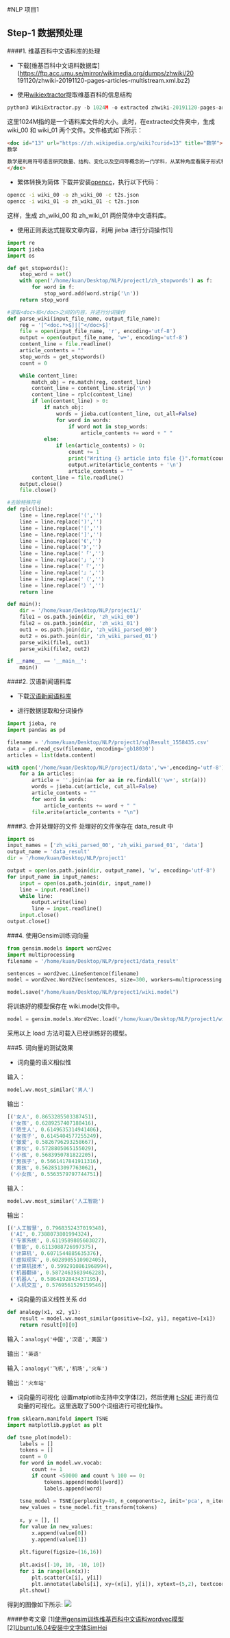 #NLP 项目1
## Step-1 数据预处理
####1. 维基百科中文语料库的处理
- 下载[维基百科中文语料数据库](https://ftp.acc.umu.se/mirror/wikimedia.org/dumps/zhwiki/20
191120/zhwiki-20191120-pages-articles-multistream.xml.bz2)

- 使用[wikiextractor](https://github.com/attardi/wikiextract)提取维基百科的信息结构
```python
python3 WikiExtractor.py -b 1024M -o extracted zhwiki-20191120-pages-articles-multistream.xml.bz2
```
这里1024M指的是一个语料库文件的大小。此时，在extracted文件夹中，生成 wiki_00 和 wiki_01 两个文件。文件格式如下所示：
```html
<doc id="13" url="https://zh.wikipedia.org/wiki?curid=13" title="数学">
数学

数学是利用符号语言研究数量、结构、变化以及空间等概念的一门学科，从某种角度看属于形式科学的一种......
</doc>
```

- 繁体转换为简体
下载并安装[opencc](https://github.com/BYVoid/OpenCC)，执行以下代码：
```bash
opencc -i wiki_00 -o zh_wiki_00 -c t2s.json
opencc -i wiki_01 -o zh_wiki_01 -c t2s.json
```
这样，生成 zh_wiki_00 和 zh_wiki_01 两份简体中文语料库。

- 使用正则表达式提取文章内容，利用 jieba 进行分词操作[1]
```python
import re
import jieba
import os

def get_stopwords():
    stop_word = set()
    with open('/home/kuan/Desktop/NLP/project1/zh_stopwords') as f:
        for word in f:
            stop_word.add(word.strip('\n'))
    return stop_word

#提取<doc>和</doc>之间的内容，并进行分词操作
def parse_wiki(input_file_name, output_file_name):
    reg = '[^<doc.*>$]|[^</doc>$]'
    file = open(input_file_name, 'r', encoding='utf-8')
    output = open(output_file_name, 'w+', encoding='utf-8')
    content_line = file.readline()
    article_contents = ""
    stop_words = get_stopwords()
    count = 0

    while content_line:
        match_obj = re.match(reg, content_line)
        content_line = content_line.strip('\n')
        content_line = rplc(content_line)
        if len(content_line) > 0:
            if match_obj:
                words = jieba.cut(content_line, cut_all=False)
                for word in words:
                    if word not in stop_words:
                        article_contents += word + " "
            else:
                if len(article_contents) > 0:
                    count += 1
                    print("Writing {} article into file {}".format(count, output_file_name))
                    output.write(article_contents + '\n')
                    article_contents = ""
        content_line = file.readline()
    output.close()
    file.close()

#去除特殊符号
def rplc(line):
    line = line.replace('(','')
    line = line.replace(')','')
    line = line.replace('[','')
    line = line.replace(']','')
    line = line.replace('《','')
    line = line.replace('》','')
    line = line.replace('「','')
    line = line.replace('」','')
    line = line.replace('『','')
    line = line.replace('』','')
    line = line.replace('（','')
    line = line.replace('）','')
    return line

def main():
    dir = '/home/kuan/Desktop/NLP/project1/'
    file1 = os.path.join(dir, 'zh_wiki_00')
    file2 = os.path.join(dir, 'zh_wiki_01')
    out1 = os.path.join(dir, 'zh_wiki_parsed_00')
    out2 = os.path.join(dir, 'zh_wiki_parsed_01')
    parse_wiki(file1, out1)
    parse_wiki(file2, out2)

if __name__ == '__main__':
    main()
```
####2. 汉语新闻语料库
- 下载[汉语新闻语料库]( https://github.com/Computing-Intelligence/datasource/blob/master/export_sql_1558435.zip)

- 进行数据提取和分词操作
```python
import jieba, re
import pandas as pd

filename = '/home/kuan/Desktop/NLP/project1/sqlResult_1558435.csv'
data = pd.read_csv(filename, encoding='gb18030')
articles = list(data.content)

with open('/home/kuan/Desktop/NLP/project1/data','w+',encoding='utf-8') as file:
    for a in articles:
        article = ''.join(aa for aa in re.findall('\w+', str(a)))
        words = jieba.cut(article, cut_all=False)
        article_contents = ""
        for word in words:
            article_contents += word + " "
        file.write(article_contents + "\n")
```

####3. 合并处理好的文件
处理好的文件保存在 data_result 中
```python
import os
input_names = ['zh_wiki_parsed_00', 'zh_wiki_parsed_01', 'data']
output_name = 'data_result'
dir = '/home/kuan/Desktop/NLP/project1'

output = open(os.path.join(dir, output_name), 'w', encoding='utf-8')
for input_name in input_names:
    input = open(os.path.join(dir, input_name))
    line = input.readline()
    while line:
        output.write(line)
        line = input.readline()
    input.close()
output.close()
```
###4. 使用Gensim训练词向量
```python
from gensim.models import word2vec
import multiprocessing
filename = '/home/kuan/Desktop/NLP/project1/data_result'

sentences = word2vec.LineSentence(filename)
model = word2vec.Word2Vec(sentences, size=300, workers=multiprocessing.cpu_count())

model.save("/home/kuan/Desktop/NLP/project1/wiki.model")
```
将训练好的模型保存在 wiki.model文件中。
```python
model = gensim.models.Word2Vec.load('/home/kuan/Desktop/NLP/project1/wiki.model')
```
采用以上 load 方法可载入已经训练好的模型。

###5. 词向量的测试效果
- 词向量的语义相似性

输入：
```python
model.wv.most_similar('男人')
```
输出：
```python
[('女人', 0.8653285503387451),
 ('女孩', 0.6289257407188416),
 ('陌生人', 0.6149635314941406),
 ('女孩子', 0.6145404577255249),
 ('做爱', 0.5826796293258667),
 ('家伙', 0.5728805065155029),
 ('小孩', 0.5683950781822205),
 ('男孩子', 0.5661417841911316),
 ('男孩', 0.5628513097763062),
 ('小女孩', 0.5563579797744751)]
```
输入：
```python
model.wv.most_similar('人工智能')
```

输出：

```python
[('人工智慧', 0.7968352437019348),
 ('AI', 0.7388073801994324),
 ('专家系统', 0.6119589805603027),
 ('智能', 0.6113088726997375),
 ('计算机', 0.6071544885635376),
 ('虚拟现实', 0.6028905510902405),
 ('计算机技术', 0.5992910861968994),
 ('机器翻译', 0.5872463583946228),
 ('机器人', 0.5864192843437195),
 ('人机交互', 0.5769561529159546)]
```

- 词向量的语义线性关系
dd
```python
def analogy(x1, x2, y1):
    result = model.wv.most_similar(positive=[x2, y1], negative=[x1])
    return result[0][0]
```
输入：```analogy('中国','汉语','美国')```

输出：```'英语'```

输入：```analogy('飞机','机场','火车')```

输出：```'火车站'```

- 词向量的可视化
设置matplotlib支持中文字体[2]，然后使用 [t-SNE]( https://www.kaggle.com/jeffd23/visualizing-word-vectors-with-t-s) 进行高位向量的可视化。这里选取了500个词组进行可视化操作。
```python
from sklearn.manifold import TSNE
import matplotlib.pyplot as plt

def tsne_plot(model):
    labels = []
    tokens = []
    count = 0
    for word in model.wv.vocab:
        count += 1
        if count <50000 and count % 100 == 0:
            tokens.append(model[word])
            labels.append(word)
            
    tsne_model = TSNE(perplexity=40, n_components=2, init='pca', n_iter=2500, random_state=42)
    new_values = tsne_model.fit_transform(tokens)
    
    x, y = [], []
    for value in new_values:
        x.append(value[0])
        y.append(value[1])
        
    plt.figure(figsize=(16,16))
    
    plt.axis([-10, 10, -10, 10])
    for i in range(len(x)):
        plt.scatter(x[i], y[i])
        plt.annotate(labels[i], xy=(x[i], y[i]), xytext=(5,2), textcoords='offset points', ha='right', va='bottom')
    plt.show()
```
得到的图像如下所示:
![](/home/kuan/Desktop/NLP/project1/t-SNE.png)


####参考文章
[1][使用gensim训练维基百科中文语料wordvec模型
](https://www.jianshu.com/p/e2d13d058ac6)
[2][Ubuntu16.04安装中文字体SimHei
](https://blog.csdn.net/DicserYan2518/article/details/84501315)